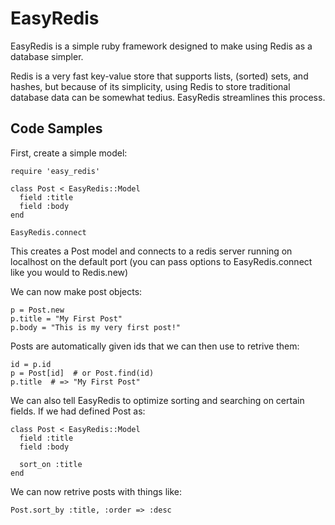 # EasyRedis

EasyRedis is a simple ruby framework designed to make using Redis as a database simpler.

Redis is a very fast key-value store that supports lists, (sorted) sets, and hashes, but because of its simplicity, using Redis to store traditional database data can be somewhat tedius. EasyRedis streamlines this process.

## Code Samples

First, create a simple model:

    require 'easy_redis'

    class Post < EasyRedis::Model
      field :title
      field :body
    end

    EasyRedis.connect

This creates a Post model and connects to a redis server running on localhost on the default port (you can pass options to EasyRedis.connect like you would to Redis.new)

We can now make post objects:

    p = Post.new
    p.title = "My First Post"
    p.body = "This is my very first post!"

Posts are automatically given ids that we can then use to retrive them:

    id = p.id
    p = Post[id]  # or Post.find(id)
    p.title  # => "My First Post"

We can also tell EasyRedis to optimize sorting and searching on certain fields. If we had defined Post as:

    class Post < EasyRedis::Model
      field :title
      field :body

      sort_on :title
    end

We can now retrive posts with things like:

    Post.sort_by :title, :order => :desc
